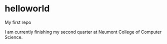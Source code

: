 # helloworld
My first repo


I am currently finishing my second quarter at Neumont College of Computer Science.
